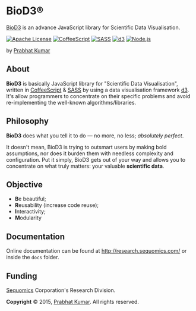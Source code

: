 # BioD3®
[BioD3](http://research.sequomics.com/) is an advance JavaScript library for Scientific Data Visualisation.

[![Apache License](https://img.shields.io/badge/License-v2.0-ff79b4.svg)](https://github.com/BioD3/BioD3/blob/master/LICENSE)
[![CoffeeScript](https://img.shields.io/badge/CoffeeScript-v1.9.3-black.svg)](http://coffeescript.org/)
[![SASS](https://img.shields.io/badge/SASS-v3.4.15-ff69b4.svg)](http://sass-lang.com/)
[![d3](https://img.shields.io/badge/D3-v3.5.5-orange.svg)](http://d3js.org/)
[![Node.js](https://img.shields.io/badge/Node.js-v0.12.5-brightgreen.svg)](https://nodejs.org/)

by [Prabhat Kumar](http://prabhatkumar.org/)

## About
**BioD3** is basically JavaScript library for "Scientific Data Visualisation", written in [CoffeeScript](http://coffeescript.org/) & [SASS](http://sass-lang.com/) by using a data visualisation framework [d3](http://d3js.org/). It's allow programmers to concentrate on their specific problems and avoid re-implementing the well-known algorithms/libraries.

## Philosophy
**BioD3** does what you tell it to do — no more, no less; _absolutely perfect_.

It doesn't mean, BioD3 is trying to outsmart users by making bold assumptions, nor does it burden them with needless complexity and configuration. Put it simply, BioD3 gets out of your way and allows you to concentrate on what truly matters: your valuable **scientific data**.

## Objective
- **B**e beautiful;
- **R**eusability (increase code reuse);
- **I**nteractivity;
- **M**odularity

## Documentation
Online documentation can be found at http://research.sequomics.com/ or inside the `docs` folder.

## Funding
[Sequomics](http://sequomics.com/) Corporation's Research Division.

**Copyright** © 2015, [Prabhat Kumar](http://prabhatkumar.org/). All rights reserved.
